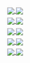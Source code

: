 <!-- Some Stats Display -->
<div style="margin-bottom: 5px;">
  <a href="#top-langs">
    <img align="center" src="https://github-readme-stats.vercel.app/api/top-langs/?username=iZeQure&hide=CSS,SCSS,HTML,Javascript,Dockerfile&theme=onedark&show_icons=true&langs_count=10" />
  </a>
  <a href="#readme-stats">
    <img align="center" src="https://github-readme-stats.vercel.app/api?username=izequre&theme=onedark&show_icons=true?count_private=true" />
  </a>
</div>

<!-- Repo Stats Display -->
<div style="margin-bottom: 5px;">
  <a href="https://github.com/iZeQure/JobAgent">
    <img align="center" src="https://github-readme-stats.vercel.app/api/pin/?username=iZeQure&repo=JobAgent&theme=onedark&show_owner=false" />
  </a>
  <a href="https://github.com/iZeQure/TQC-Development">
    <img align="center" src="https://github-readme-stats.vercel.app/api/pin/?username=iZeQure&repo=TQC-Solutions&theme=onedark&show_owner=false" />
  </a>
</div>

<div style="margin-bottom: 5px;">
  <a href="https://github.com/iZeQure/ChatServerProject">
    <img align="center" src="https://github-readme-stats.vercel.app/api/pin/?username=iZeQure&repo=ChatServerProject&theme=onedark&show_owner=false" />
  </a>
  <a href="https://github.com/iZeQure/Fremtidens-Bil-API">
    <img align="center" src="https://github-readme-stats.vercel.app/api/pin/?username=iZeQure&repo=Fremtidens-Bil-API&theme=onedark&show_owner=false" />
  </a>
</div>

<div style="margin-bottom: 5px;">
  <a href="https://github.com/iZeQure/Solar-System">
    <img align="center" src="https://github-readme-stats.vercel.app/api/pin/?username=iZeQure&repo=Solar-System&theme=onedark&show_owner=false" />
  </a>
  <a href="https://github.com/iZeQure/Fremtidens-Bil-Website">
    <img align="center" src="https://github-readme-stats.vercel.app/api/pin/?username=iZeQure&repo=Fremtidens-Bil-Website&theme=onedark&show_owner=false" />
  </a>
</div>

<div style="margin-bottom: 5px;">
  <a href="https://github.com/KennethIAm/Fisk-DanskAkvakultur">
    <img align="center" src="https://github-readme-stats.vercel.app/api/pin/?username=KennethIAm&repo=Fisk-DanskAkvakultur&theme=onedark&show_owner=false" />
  </a>
  <a href="https://github.com/iZeQure/CheckInSystem">
    <img align="center" src="https://github-readme-stats.vercel.app/api/pin/?username=iZeQure&repo=CheckInSystem&theme=onedark&show_owner=false" />
  </a>
</div>
<!--
**iZeQure/iZeQure** is a ✨ _special_ ✨ repository because its `README.md` (this file) appears on your GitHub profile.

Here are some ideas to get you started:

- 🔭 I’m currently working on ...
- 🌱 I’m currently learning ...
- 👯 I’m looking to collaborate on ...
- 🤔 I’m looking for help with ...
- 💬 Ask me about ...
- 📫 How to reach me: ...
- 😄 Pronouns: ...
- ⚡ Fun fact: ...
-->
